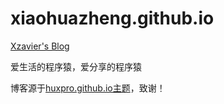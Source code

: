 # xiaohuazheng.github.io

[Xzavier's Blog][1]

爱生活的程序猿，爱分享的程序猿

博客源于[huxpro.github.io主题][2]，致谢！

  [1]: https://xiaohuazheng.github.io/
  [2]: https://github.com/Huxpro/huxpro.github.io
